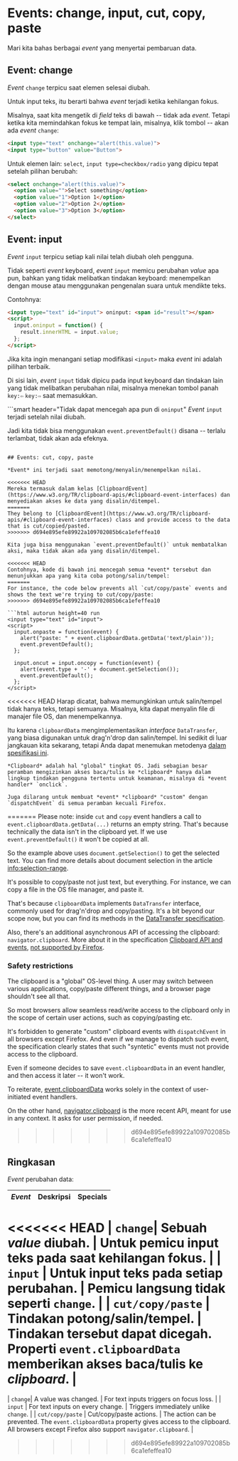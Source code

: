 # Events: change, input, cut, copy, paste

Mari kita bahas berbagai *event* yang menyertai pembaruan data.

## Event: change

*Event* `change` terpicu saat elemen selesai diubah.

Untuk input teks, itu berarti bahwa *event* terjadi ketika kehilangan fokus.

Misalnya, saat kita mengetik di *field* teks di bawah -- tidak ada *event*. Tetapi ketika kita memindahkan fokus ke tempat lain, misalnya, klik tombol -- akan ada *event* `change`:

```html autorun height=40 run
<input type="text" onchange="alert(this.value)">
<input type="button" value="Button">
```

Untuk elemen lain: `select`, `input type=checkbox/radio` yang dipicu tepat setelah pilihan berubah:

```html autorun height=40 run
<select onchange="alert(this.value)">
  <option value="">Select something</option>
  <option value="1">Option 1</option>
  <option value="2">Option 2</option>
  <option value="3">Option 3</option>
</select>
```


## Event: input

*Event* `input` terpicu setiap kali nilai telah diubah oleh pengguna.

Tidak seperti *event* keyboard, *event* `input` memicu perubahan *value* apa pun, bahkan yang tidak melibatkan tindakan keyboard: menempelkan dengan mouse atau menggunakan pengenalan suara untuk mendikte teks.

Contohnya:

```html autorun height=40 run
<input type="text" id="input"> oninput: <span id="result"></span>
<script>
  input.oninput = function() {
    result.innerHTML = input.value;
  };
</script>
```

Jika kita ingin menangani setiap modifikasi `<input>` maka *event* ini adalah pilihan terbaik.

Di sisi lain, *event* `input` tidak dipicu pada input keyboard dan tindakan lain yang tidak melibatkan perubahan nilai, misalnya menekan tombol panah `key:⇦` `key:⇨` saat memasukkan.

```smart header="Tidak dapat mencegah apa pun di `oninput`"
*Event* `input` terjadi setelah nilai diubah.

Jadi kita tidak bisa menggunakan `event.preventDefault()` disana -- terlalu terlambat, tidak akan ada efeknya.
```

## Events: cut, copy, paste

*Event* ini terjadi saat memotong/menyalin/menempelkan nilai.

<<<<<<< HEAD
Mereka termasuk dalam kelas [ClipboardEvent](https://www.w3.org/TR/clipboard-apis/#clipboard-event-interfaces) dan menyediakan akses ke data yang disalin/ditempel.
=======
They belong to [ClipboardEvent](https://www.w3.org/TR/clipboard-apis/#clipboard-event-interfaces) class and provide access to the data that is cut/copied/pasted.
>>>>>>> d694e895efe89922a109702085b6ca1efeffea10

Kita juga bisa menggunakan `event.preventDefault()` untuk membatalkan aksi, maka tidak akan ada yang disalin/ditempel.

<<<<<<< HEAD
Contohnya, kode di bawah ini mencegah semua *event* tersebut dan menunjukkan apa yang kita coba potong/salin/tempel:
=======
For instance, the code below prevents all `cut/copy/paste` events and shows the text we're trying to cut/copy/paste:
>>>>>>> d694e895efe89922a109702085b6ca1efeffea10

```html autorun height=40 run
<input type="text" id="input">
<script>
  input.onpaste = function(event) {
    alert("paste: " + event.clipboardData.getData('text/plain'));
    event.preventDefault();
  };

  input.oncut = input.oncopy = function(event) {
    alert(event.type + '-' + document.getSelection());
    event.preventDefault();
  };
</script>
```

<<<<<<< HEAD
Harap dicatat, bahwa memungkinkan untuk salin/tempel tidak hanya teks, tetapi semuanya. Misalnya, kita dapat menyalin file di manajer file OS, dan menempelkannya.

Itu karena `clipboardData` mengimplementasikan *interface* `DataTransfer`, yang biasa digunakan untuk drag'n'drop dan salin/tempel. Ini sedikit di luar jangkauan kita sekarang, tetapi Anda dapat menemukan metodenya [dalam spesifikasi ini](https://html.spec.whatwg.org/multipage/dnd.html#the-datatransfer-interface).

```warn header="ClipboardAPI: batasan keamanan pengguna"
*Clipboard* adalah hal "global" tingkat OS. Jadi sebagian besar peramban mengizinkan akses baca/tulis ke *clipboard* hanya dalam lingkup tindakan pengguna tertentu untuk keamanan, misalnya di *event handler* `onclick`.

Juga dilarang untuk membuat *event* *clipboard* "custom" dengan `dispatchEvent` di semua peramban kecuali Firefox.
```
=======
Please note: inside `cut` and `copy` event handlers a call to  `event.clipboardData.getData(...)` returns an empty string. That's because technically the data isn't in the clipboard yet. If we use `event.preventDefault()` it won't be copied at all.

So the example above uses `document.getSelection()` to get the selected text. You can find more details about document selection in the article <info:selection-range>.

It's possible to copy/paste not just text, but everything. For instance, we can copy a file in the OS file manager, and paste it.

That's because `clipboardData` implements `DataTransfer` interface, commonly used for drag'n'drop and copy/pasting. It's a bit beyond our scope now, but you can find its methods in the [DataTransfer specification](https://html.spec.whatwg.org/multipage/dnd.html#the-datatransfer-interface).

Also, there's an additional asynchronous API of accessing the clipboard: `navigator.clipboard`. More about it in the specification [Clipboard API and events](https://www.w3.org/TR/clipboard-apis/), [not supported by Firefox](https://caniuse.com/async-clipboard).

### Safety restrictions

The clipboard is a "global" OS-level thing. A user may switch between various applications, copy/paste different things, and a browser page shouldn't see all that.

So most browsers allow seamless read/write access to the clipboard only in the scope of certain user actions, such as copying/pasting etc.

It's forbidden to generate "custom" clipboard events with `dispatchEvent` in all browsers except Firefox. And even if we manage to dispatch such event, the specification clearly states that such "syntetic" events must not provide access to the clipboard.

Even if someone decides to save `event.clipboardData` in an event handler, and then access it later -- it won't work.

To reiterate, [event.clipboardData](https://www.w3.org/TR/clipboard-apis/#clipboardevent-clipboarddata) works solely in the context of user-initiated event handlers.

On the other hand, [navigator.clipboard](https://www.w3.org/TR/clipboard-apis/#h-navigator-clipboard) is the more recent API, meant for use in any context. It asks for user permission, if needed.
>>>>>>> d694e895efe89922a109702085b6ca1efeffea10

## Ringkasan

*Event* perubahan data:

| *Event* | Deskripsi | Specials |
|---------|----------|-------------|
<<<<<<< HEAD
| `change`| Sebuah *value* diubah. | Untuk pemicu input teks pada saat kehilangan fokus. |
| `input` | Untuk input teks pada setiap perubahan. | Pemicu langsung tidak seperti `change`. |
| `cut/copy/paste` | Tindakan potong/salin/tempel. | Tindakan tersebut dapat dicegah. Properti `event.clipboardData` memberikan akses baca/tulis ke *clipboard*. |
=======
| `change`| A value was changed. | For text inputs triggers on focus loss. |
| `input` | For text inputs on every change. | Triggers immediately unlike `change`. |
| `cut/copy/paste` | Cut/copy/paste actions. | The action can be prevented. The `event.clipboardData` property gives access to the clipboard. All browsers except Firefox also support `navigator.clipboard`. |
>>>>>>> d694e895efe89922a109702085b6ca1efeffea10
